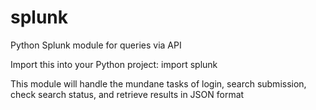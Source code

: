 # splunk
Python Splunk module for queries via API

Import this into your Python project:
import splunk

This module will handle the mundane tasks of login, search submission, check search status, and retrieve results in JSON format
